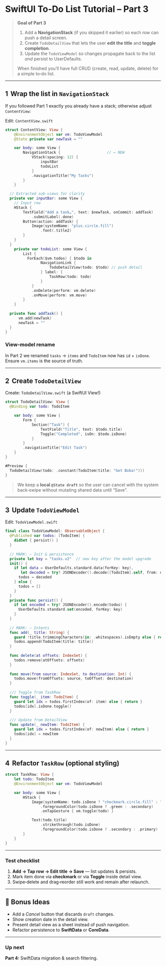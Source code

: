 # SwiftUI To‑Do List Tutorial – Part 3

> **Goal of Part 3**
>
> 1. Add a **NavigationStack** (if you skipped it earlier) so each row can push a detail screen.
> 2. Create `TodoDetailView` that lets the user **edit the title** and **toggle completion**.
> 3. Update the `TodoViewModel` so changes propagate back to the list *and* persist to UserDefaults.
>
> When finished you’ll have full CRUD (create, read, update, delete) for a simple to‑do list.

---

## 1  Wrap the list in `NavigationStack`

If you followed Part 1 exactly you already have a stack; otherwise adjust `ContentView`:

Edit: `ContentView.swift`

```swift
struct ContentView: View {
    @EnvironmentObject var vm: TodoViewModel
    @State private var newTask = ""

    var body: some View {
        NavigationStack {                     // ← NEW
            VStack(spacing: 12) {
                inputBar
                todoList
            }
            .navigationTitle("My Tasks")
        }
    }

  // Extracted sub‑views for clarity
  private var inputBar: some View {
    // Input row
    HStack {
        TextField("Add a task…", text: $newTask, onCommit: addTask)
            .submitLabel(.done)
        Button(action: addTask) {
            Image(systemName: "plus.circle.fill")
                .font(.title2)
        }
    }
  }
    private var todoList: some View {
        List {
          ForEach($vm.todos) { $todo in
                NavigationLink {
                    TodoDetailView(todo: $todo) // push detail
                } label: {
                    TaskRow(todo: todo)
                }
            }
            .onDelete(perform: vm.delete)
            .onMove(perform: vm.move)
        }
    }
  
  private func addTask() {
      vm.add(newTask)
      newTask = ""
  }
}
```

### View‑model rename

In Part 2 we renamed `tasks` → `items` and `TodoItem` now has `id` + `isDone`. Ensure `vm.items` is the source of truth.

---

## 2  Create `TodoDetailView`

Create: `TodoDetailView.swift` (a SwiftUI View!)

```swift
struct TodoDetailView: View {
  @Binding var todo: TodoItem

    var body: some View {
        Form {
            Section("Task") {
                TextField("Title", text: $todo.title)
                Toggle("Completed", isOn: $todo.isDone)
            }
        }
        .navigationTitle("Edit Task")
    }
}

#Preview {
  TodoDetailView(todo: .constant(TodoItem(title: "Get Boba!")))
}
```

> We keep a **local `@State draft`** so the user can cancel with the system back‑swipe without mutating shared data until “Save”.

---

## 3  Update `TodoViewModel`

Edit: `TodoViewModel.swift`

```swift
final class TodoViewModel: ObservableObject {
  @Published var todos: [TodoItem] {
    didSet { persist() }
  }
  
  // MARK: – Init & persistence
  private let key = "tasks.v2"  // new key after the model upgrade
  init() {
    if let data = UserDefaults.standard.data(forKey: key),
       let decoded = try? JSONDecoder().decode([TodoItem].self, from: data) {
      todos = decoded
    } else {
      todos = []
    }
  }
  private func persist() {
    if let encoded = try? JSONEncoder().encode(todos) {
      UserDefaults.standard.set(encoded, forKey: key)
    }
  }
  
  // MARK: – Intents
  func add(_ title: String) {
    guard !title.trimmingCharacters(in: .whitespaces).isEmpty else { return }
    todos.append(TodoItem(title: title))
  }
  
  func delete(at offsets: IndexSet) {
    todos.remove(atOffsets: offsets)
  }
  
  func move(from source: IndexSet, to destination: Int) {
    todos.move(fromOffsets: source, toOffset: destination)
  }
  
  /// Toggle from TaskRow
  func toggle(_ item: TodoItem) {
    guard let idx = todos.firstIndex(of: item) else { return }
    todos[idx].isDone.toggle()
  }
  
  /// Update from DetailView
  func update(_ newItem: TodoItem) {
    guard let idx = todos.firstIndex(of: newItem) else { return }
    todos[idx] = newItem
  }
}
```

---

## 4  Refactor `TaskRow` (optional styling)

```swift
struct TaskRow: View {
    let todo: TodoItem
    @EnvironmentObject var vm: TodoViewModel

    var body: some View {
        HStack {
            Image(systemName: todo.isDone ? "checkmark.circle.fill" : "circle")
                .foregroundColor(todo.isDone ? .green : .secondary)
                .onTapGesture { vm.toggle(todo) }

            Text(todo.title)
                .strikethrough(todo.isDone)
                .foregroundColor(todo.isDone ? .secondary : .primary)
        }
    }
}
```

---

### Test checklist

1. **Add → Tap row → Edit title → Save** — list updates & persists.
2. Mark item done via **checkmark** or via **Toggle** inside detail view.
3. Swipe‑delete and drag‑reorder still work and remain after relaunch.

---

## 🌟 Bonus Ideas

* Add a *Cancel* button that discards `draft` changes.
* Show creation date in the detail view.
* Present detail view as a sheet instead of push navigation.
* Refactor persistence to **SwiftData** or **CoreData**.

---

### Up next

**Part 4:** SwiftData migration & search filtering.
